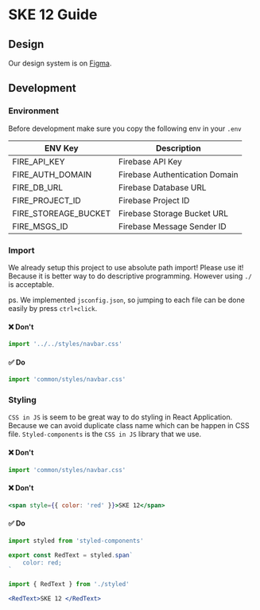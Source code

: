 # SKE 12 Guide

## Design

Our design system is on [Figma](https://www.figma.com/file/YM9lLAGmNJsrrmhCd7eQ0GpN/SKE12?node-id=16%3A2).

## Development

### Environment

Before development make sure you copy the following env in your `.env`

ENV Key | Description |
--- | --- |
FIRE_API_KEY | Firebase API Key |
FIRE_AUTH_DOMAIN | Firebase Authentication Domain |
FIRE_DB_URL | Firebase Database URL |
FIRE_PROJECT_ID | Firebase Project ID |
FIRE_STOREAGE_BUCKET | Firebase Storage Bucket URL |
FIRE_MSGS_ID | Firebase Message Sender ID |

### Import

We already setup this project to use absolute path import! Please use it! Because it is better way to do descriptive programming. However using `./` is acceptable.

ps. We implemented `jsconfig.json`, so jumping to each file can be done easily by press `ctrl+click`.

#### ❌ Don't
```js
import '../../styles/navbar.css'
```

#### ✅ Do
```js
import 'common/styles/navbar.css'
```

### Styling

`CSS in JS` is seem to be great way to do styling in React Application. Because we can avoid duplicate class name which can be happen in CSS file. `Styled-components` is the `CSS in JS` library that we use.

#### ❌ Don't
```js
import 'common/styles/navbar.css'
```

#### ❌ Don't
```jsx
<span style={{ color: 'red' }}>SKE 12</span>
```

#### ✅ Do
```js
import styled from 'styled-components'

export const RedText = styled.span`
    color: red;
`
```

```jsx
import { RedText } from './styled'

<RedText>SKE 12 </RedText>
```
